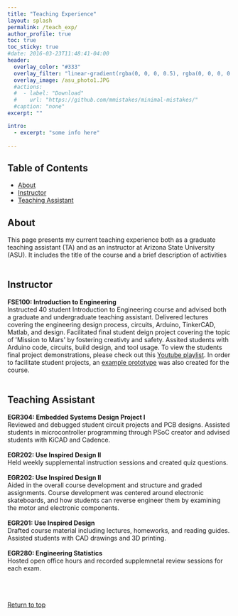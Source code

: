 ```yaml
---
title: "Teaching Experience"
layout: splash
permalink: /teach_exp/
author_profile: true
toc: true
toc_sticky: true
#date: 2016-03-23T11:48:41-04:00
header:
  overlay_color: "#333"
  overlay_filter: "linear-gradient(rgba(0, 0, 0, 0.5), rgba(0, 0, 0, 0.5))"
  overlay_image: /asu_photo1.JPG
  #actions:
  #  - label: "Download"
  #    url: "https://github.com/mmistakes/minimal-mistakes/"
  #caption: "none"
excerpt: ""

intro: 
  - excerpt: "some info here"   
   
---
```


## Table of Contents
- [About](/teach_exp/#about)<br>
- [Instructor](/teach_exp/#instructor)  <br> 
- [Teaching Assistant](/teach_exp/#teaching-assistant) 


## About
This page presents my current teaching experience both as a graduate teaching assistant (TA) and as an instructor at Arizona State University (ASU). It includes the title of the course and a brief description of activities<br><br>


## Instructor
**FSE100: Introduction to Engineering**<br>
Instructed 40 student Introduction to Engineering course and advised both a graduate and undergraduate teaching assistant. Delivered lectures covering the engineering design process, circuits, Arduino, TinkerCAD, Matlab, and design. Facilitated final student deign project covering the topic of 'Mission to Mars' by fostering creativty and safety. Assited students with Arduino code, circuits, build design, and tool usage. To view the students final project demonstrations, please check out this [Youtube playlist](https://www.youtube.com/playlist?list=PL3sZVTvZ65WY1cMXEj3gapqPcAhk5zHe6). In order to facilitate student projects, an [example prototype](https://www.youtube.com/watch?v=jTCpvEL5bzs&ab_channel=JacobSindorf) was also created for the course. <br><br>

## Teaching Assistant
**EGR304: Embedded Systems Design Project I**<br>
Reviewed and debugged student circuit projects and PCB designs. Assisted students in microcontroller programming through PSoC creator and advised students with KiCAD and Cadence.<br><br>
**EGR202: Use Inspired Design II**<br>
Held weekly supplemental instruction sessions and created quiz questions.<br><br>
**EGR202: Use Inspired Design II**<br>
Aided in the overall course development and structure and graded assignments. Course development was centered around electronic skateboards, and how students can reverse engineer them by examining the motor and electronic components. <br><br>
**EGR201: Use Inspired Design**<br>
Drafted course material including lectures, homeworks, and reading guides. Assisted students with CAD drawings and 3D printing.<br><br>
**EGR280: Engineering Statistics** <br> 
Hosted open office hours and recorded supplemnetal review sessions for each exam. <br><br> 
<br><br>
  






[Return to top](/teach_exp/#table-of-contents)
